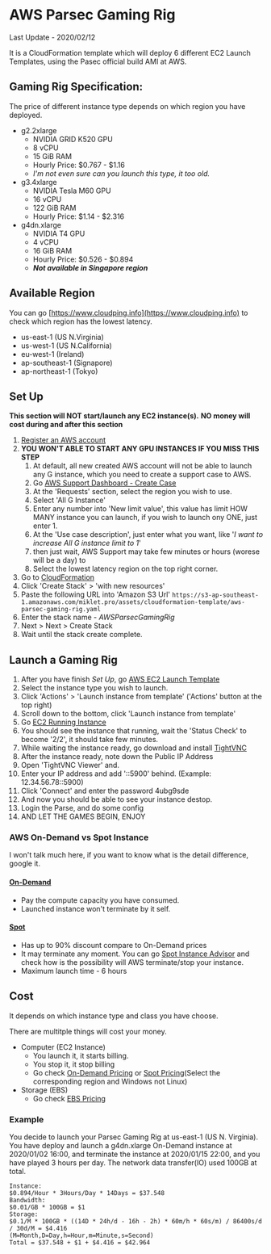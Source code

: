 # AWS Parsec Gaming Rig

Last Update - 2020/02/12

It is a CloudFormation template which will deploy 6 different EC2 Launch Templates, using the Pasec official build AMI at AWS.

## Gaming Rig Specification:
The price of different instance type depends on which region you have deployed.
 - g2.2xlarge
	 - NVIDIA GRID K520 GPU
	 - 8 vCPU
	 - 15 GiB RAM
	 - Hourly Price: $0.767 - $1.16
	 - *I'm not even sure can you launch this type, it too old.*
 - g3.4xlarge
	 - NVIDIA Tesla M60 GPU
	 - 16 vCPU
	 - 122 GiB RAM
	 - Hourly Price:  $1.14 - $2.316
 - g4dn.xlarge
	 - NVIDIA T4 GPU
	 - 4 vCPU
	 - 16 GiB RAM
	 - Hourly Price:  $0.526 - $0.894
	 - ***Not available in Singapore region***

## Available Region
You can go [https://www.cloudping.info](https://www.cloudping.info) to check which region has the lowest latency.
 - us-east-1 (US N.Virginia)
 - us-west-1 (US N.California)
 - eu-west-1 (Ireland)
 - ap-southeast-1 (Signapore)
 - ap-northeast-1 (Tokyo)

## Set Up
**This section will NOT start/launch any EC2 instance(s).**
**NO money will cost during and after this section**
1. [Register an AWS account](https://aws.amazon.com/premiumsupport/knowledge-center/create-and-activate-aws-account/)
2. **YOU WON'T ABLE TO START ANY GPU INSTANCES IF YOU MISS THIS STEP**
    1. At default, all new created AWS account will not be able to launch any G instance, which you need to create a support case to AWS.
    2. Go [AWS Support Dashboard - Create Case](https://console.aws.amazon.com/support/cases#/create?issueType=service-limit-increase&limitType=ec2-instances)
    3. At the 'Requests' section, select the region you wish to use.
    4. Select 'All G Instance'
    5. Enter any number into 'New limit value', this value has limit HOW MANY instance you can launch, if you wish to launch ony ONE, just enter 1.
    6. At the 'Use case description', just enter what you want, like '*I want to increase All G instance limit to 1*'
    7. then just wait, AWS Support may take few minutes or hours (worese will be a day) to 
    3. Select the lowest latency region on the top right corner.
4. Go to [CloudFormation](https://console.aws.amazon.com/cloudformation/)
5. Click 'Create Stack' > 'with new resources'
6. Paste the following URL into 'Amazon S3 Url'
  `https://s3-ap-southeast-1.amazonaws.com/miklet.pro/assets/cloudformation-template/aws-parsec-gaming-rig.yaml`
 7. Enter the stack name - *AWSParsecGamingRig*
 8. Next > Next > Create Stack
 9. Wait until the stack create complete.

## Launch a Gaming Rig 
1. After you have finish *Set Up*, go [AWS EC2 Launch Template](https://console.aws.amazon.com/ec2/v2/home#LaunchTemplates:)
2. Select the instance type you wish to launch.
3. Click 'Actions' > 'Launch instance from template' ('Actions' button at the top right)
4. Scroll down to the bottom, click 'Launch instance from template'
5. Go [EC2 Running Instance](https://console.aws.amazon.com/ec2/v2/home#Instances:sort=instanceState)
6. You should see the instance that running, wait the 'Status Check' to become '2/2', it should take few minutes.
7. While waiting the instance ready, go download and install [TightVNC](https://www.tightvnc.com/download.php)
8. After the instance ready, note down the Public IP Address
9. Open 'TightVNC Viewer' and.
10. Enter your IP address and add '::5900' behind. (Example: 12.34.56.78::5900)
11. Click 'Connect' and enter the password 4ubg9sde
12. And now you should be able to see your instance destop.
13. Login the Parse, and do some config
14. AND LET THE GAMES BEGIN, ENJOY

### AWS On-Demand vs Spot Instance
I won't talk much here, if you want to know what is the detail difference, google it.
#### [On-Demand](https://aws.amazon.com/ec2/pricing/on-demand/)
- Pay the compute capacity you have consumed.
- Launched instance won't terminate by it self.
#### [Spot](https://aws.amazon.com/ec2/spot/)
-	Has up to 90% discount compare to On-Demand prices
-	It may terminate any moment. You can go [Spot Instance Advisor](https://aws.amazon.com/ec2/spot/instance-advisor/) and check how is the possibility will AWS terminate/stop your instance.
-	Maximum launch time - 6 hours

## Cost
It depends on which instance type and class you have choose.

There are multitple things will cost your money.
- Computer (EC2 Instance)
	- You launch it, it starts billing.
	- You stop it, it stop billing
	- Go check [On-Demand Pricing](https://aws.amazon.com/ec2/pricing/on-demand/) or [Spot Pricing](https://aws.amazon.com/ec2/spot/pricing/)(Select the corresponding region and Windows not Linux)
- Storage (EBS)
	- Go check [EBS Pricing](https://aws.amazon.com/tw/ebs/pricing/)

### Example
You decide to launch your Parsec Gaming Rig at us-east-1 (US N. Virginia).
You have deploy and launch a g4dn.xlarge On-Demand instance at 2020/01/02 16:00, and terminate the instance at 2020/01/15 22:00, and you have played 3 hours per day.
The network data transfer(IO) used 100GB at total.


    Instance:
    $0.894/Hour * 3Hours/Day * 14Days = $37.548
    Bandwidth:
    $0.01/GB * 100GB = $1
    Storage:
    $0.1/M * 100GB * ((14D * 24h/d - 16h - 2h) * 60m/h * 60s/m) / 86400s/d / 30d/M = $4.416
    (M=Month,D=Day,h=Hour,m=Minute,s=Second)
    Total = $37.548 + $1 + $4.416 = $42.964
    
